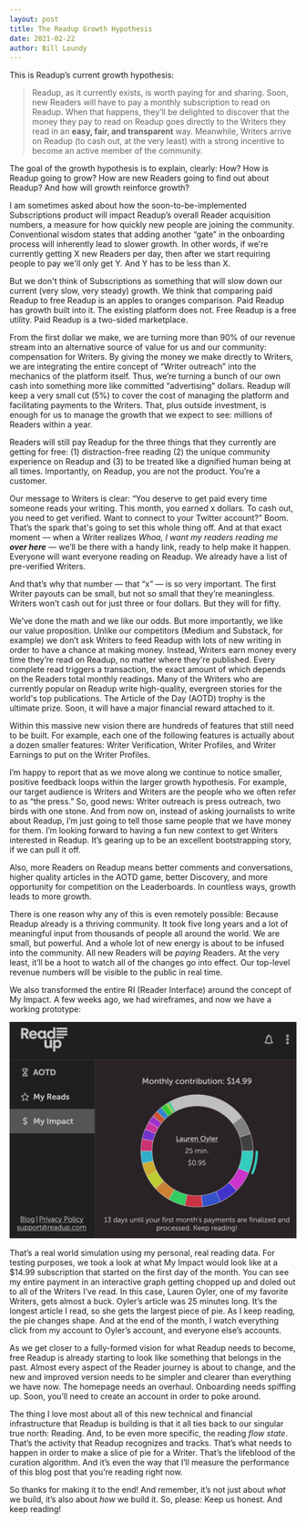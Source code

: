 ```yaml
---
layout: post
title: The Readup Growth Hypothesis
date: 2021-02-22
author: Bill Loundy
---
```


This is Readup’s current growth hypothesis: 

> Readup, as it currently exists, is worth paying for and sharing. Soon, new Readers will have to pay a monthly subscription to read on Readup. When that happens, they’ll be delighted to discover that the money they pay to read on Readup goes directly to the Writers they read in an **easy, fair, and transparent** way. Meanwhile, Writers arrive on Readup (to cash out, at the very least) with a strong incentive to become an active member of the community.

The goal of the growth hypothesis is to explain, clearly: How? How is Readup going to grow? How are new Readers going to find out about Readup? And how will growth reinforce growth?

I am sometimes asked about how the soon-to-be-implemented Subscriptions product will impact Readup’s overall Reader acquisition numbers, a measure for how quickly new people are joining the community. Conventional wisdom states that adding another “gate” in the onboarding process will inherently lead to slower growth. In other words, if we're currently getting X new Readers per day, then after we start requiring people to pay we'll only get Y. And Y has to be less than X. 

But we don't think of Subscriptions as something that will slow down our current (very slow, very steady) growth. We think that comparing paid Readup to free Readup is an apples to oranges comparison. Paid Readup has growth built into it. The existing platform does not. Free Readup is a free utility. Paid Readup is a two-sided marketplace.

From the first dollar we make, we are turning more than 90% of our revenue stream into an alternative source of value for us and our community: compensation for Writers. By giving the money we make directly to Writers, we are integrating the entire concept of “Writer outreach” into the mechanics of the platform itself. Thus, we’re turning a bunch of our own cash into something more like committed “advertising” dollars. Readup will keep a very small cut (5%) to cover the cost of managing the platform and facilitating payments to the Writers. That, plus outside investment, is enough for us to manage the growth that we expect to see: millions of Readers within a year. 

Readers will still pay Readup for the three things that they currently are getting for free: (1) distraction-free reading (2) the unique community experience on Readup and (3) to be treated like a dignified human being at all times. Importantly, on Readup, you are not the product. You’re a customer.

Our message to Writers is clear: “You deserve to get paid every time someone reads your writing. This month, you earned x dollars. To cash out, you need to get verified. Want to connect to your Twitter account?” Boom. That’s the spark that's going to set this whole thing off. And at that exact moment — when a Writer realizes *Whoa, I want my readers reading me **over here*** — we’ll be there with a handy link, ready to help make it happen. Everyone will want everyone reading on Readup. We already have a list of pre-verified Writers.

And that’s why that number — that “x” — is so very important. The first Writer payouts can be small, but not so small that they’re meaningless. Writers won’t cash out for just three or four dollars. But they will for fifty. 

We’ve done the math and we like our odds. But more importantly, we like our value proposition. Unlike our competitors (Medium and Substack, for example) we don’t ask Writers to feed Readup with lots of new writing in order to have a chance at making money. Instead, Writers earn money every time they’re read on Readup, no matter where they're published. Every complete read triggers a transaction, the exact amount of which depends on the Readers total monthly readings. Many of the Writers who are currently popular on Readup write high-quality, evergreen stories for the world's top publications. The Article of the Day (AOTD) trophy is the ultimate prize. Soon, it will have a major financial reward attached to it.

Within this massive new vision there are hundreds of features that still need to be built. For example, each one of the following features is actually about a dozen smaller features: Writer Verification, Writer Profiles, and Writer Earnings to put on the Writer Profiles.

I’m happy to report that as we move along we continue to notice smaller, positive feedback loops within the larger growth hypothesis. For example, our target audience is Writers and Writers are the people who we often refer to as “the press.” So, good news: Writer outreach is press outreach, two birds with one stone. And from now on, instead of asking journalists to write about Readup, I’m just going to tell those same people that we have money for them. I’m looking forward to having a fun new context to get Writers interested in Readup. It’s gearing up to be an excellent bootstrapping story, if we can pull it off. 

Also, more Readers on Readup means better comments and conversations, higher quality articles in the AOTD game, better Discovery, and more opportunity for competition on the Leaderboards. In countless ways, growth leads to more growth.

There is one reason why any of this is even remotely possible: Because Readup already is a thriving community. It took five long years and a lot of meaningful input from thousands of people all around the world. We are small, but powerful. And a whole lot of new energy is about to be infused into the community. All new Readers will be *paying* Readers. At the very least, it’ll be a hoot to watch all of the changes go into effect. Our top-level revenue numbers will be visible to the public in real time.

We also transformed the entire RI (Reader Interface) around the concept of My Impact. A few weeks ago, we had wireframes, and now we have a working prototype:  

![oyler](/assets/2021/02/oyler.png)

That’s a real world simulation using my personal, real reading data. For testing purposes, we took a look at what My Impact would look like at a $14.99 subscription that started on the first day of the month. You can see my entire payment in an interactive graph getting chopped up and doled out to all of the Writers I’ve read. In this case, Lauren Oyler, one of my favorite Writers, gets almost a buck. Oyler’s article was 25 minutes long. It’s the longest article I read, so she gets the largest piece of pie. As I keep reading, the pie changes shape. And at the end of the month, I watch everything click from my account to Oyler’s account, and everyone else’s accounts. 

As we get closer to a fully-formed vision for what Readup needs to become, free Readup is already starting to look like something that belongs in the past. Almost every aspect of the Reader journey is about to change, and the new and improved version needs to be simpler and clearer than everything we have now. The homepage needs an overhaul. Onboarding needs spiffing up. Soon, you’ll need to create an account in order to poke around.

The thing I love most about all of this new technical and financial infrastructure that Readup is building is that it all ties back to our singular true north: Reading. And, to be even more specific, the reading *flow state*. That’s the activity that Readup recognizes and tracks. That’s what needs to happen in order to make a slice of pie for a Writer. That’s the lifeblood of the curation algorithm. And it’s even the way that I’ll measure the performance of this blog post that you’re reading right now. 

So thanks for making it to the end! And remember, it’s not just about *what* we build, it’s also about *how* we build it. So, please: Keep us honest. And keep reading! 
